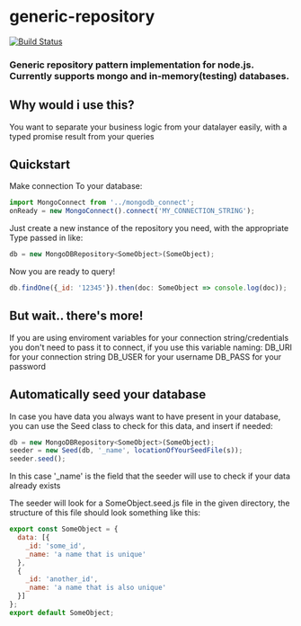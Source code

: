 # generic-repository

[![Build Status](https://travis-ci.org/GuidionDev/generic-repository.svg?branch=master)](https://travis-ci.org/GuidionDev/generic-repository)

### Generic repository pattern implementation for node.js. Currently supports mongo and in-memory(testing) databases.

## Why would i use this? 

You want to separate your business logic from your datalayer easily, with a typed promise result from your queries

## Quickstart

Make connection To your database:

```js
import MongoConnect from '../mongodb_connect';
onReady = new MongoConnect().connect('MY_CONNECTION_STRING');
```

Just create a new instance of the repository you need, with the appropriate Type passed in like: 

```js
db = new MongoDBRepository<SomeObject>(SomeObject);
```

Now you are ready to query!

```js
db.findOne({_id: '12345'}).then(doc: SomeObject => console.log(doc));
```

## But wait.. there's more!

If you are using enviroment variables for your connection string/credentials you don't need to pass it to connect, if you use this variable naming:
DB\_URI for your connection string
DB\_USER for your username
DB\_PASS for your password

## Automatically seed your database

In case you have data you always want to have present in your database, you can use the Seed class to check for this data, and insert if needed:

```js
db = new MongoDBRepository<SomeObject>(SomeObject);
seeder = new Seed(db, '_name', locationOfYourSeedFile(s));
seeder.seed();
```
In this case '_name' is the field that the seeder will use to check if your data already exists

The seeder will look for a SomeObject.seed.js file in the given directory, the structure of this file should look something like this:

```js
export const SomeObject = {
  data: [{
    _id: 'some_id',
    _name: 'a name that is unique'
  },
  {
    _id: 'another_id',
    _name: 'a name that is also unique'
  }]
};
export default SomeObject;
```
